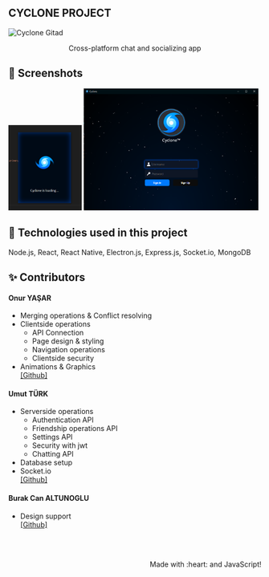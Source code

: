 ## CYCLONE PROJECT
![Cyclone Gitad](https://github.com/thorakna/cycloneproject/blob/main/Design%20Images/gitad.png?raw=true)

<p align="center">Cross-platform chat and socializing app</p>
 
## 📸 Screenshots
<img width="29%" src="./Design%20Images/loadingwindow.png"> <img width="69%" src="./Design%20Images/signinscreen.png">


## 🚀 Technologies used in this project
Node.js, React, React Native, Electron.js, Express.js, Socket.io, MongoDB
 

## ✨ Contributors
#### Onur YAŞAR
- Merging operations & Conflict resolving
- Clientside operations
  - API Connection
  - Page design & styling
  - Navigation operations
  - Clientside security
- Animations & Graphics <br>
[\[Github\]](https://github.com/thorakna)

#### Umut TÜRK
- Serverside operations
  - Authentication API
  - Friendship operations API
  - Settings API
  - Security with jwt
  - Chatting API
- Database setup 
- Socket.io <br>
[\[Github\]](https://github.com/umuttrk)

#### Burak Can ALTUNOGLU
- Design support <br>
[\[Github\]](https://github.com/burakcaltun)



<br><br>
<p align="right">Made with :heart: and JavaScript!</p>
